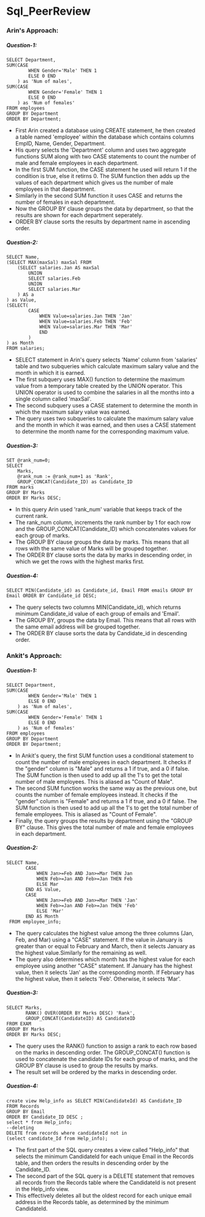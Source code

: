 # Sql_PeerReview


### Arin's Approach:
##### Question-1:

```
SELECT Department, 
SUM(CASE
		WHEN Gender='Male' THEN 1 
        ELSE 0 END
	) as 'Num of males',
SUM(CASE
		WHEN Gender='Female' THEN 1 
        ELSE 0 END
	) as 'Num of females' 
FROM employees 
GROUP BY Department
ORDER BY Department;
```

- First Arin created a database using CREATE statement, he then created a table named 'employee' within the database which contains columns EmpID, Name, Gender, Department.
- His query selects the 'Department' column and uses two aggregate functions SUM along with two CASE statements to count the number of male and female employees in each department.
- In the first SUM function, the CASE statement he used will return 1 if the condition is true, else it retirns 0. The SUM function then adds up the values of each department which gives us the number of male employees in that daepartment.
- Similarly in the second SUM function it uses CASE and returns the number of females in each department.
- Now the GROUP BY clause groups the data by department, so that the results are shown for each department seperately.
- ORDER BY clause sorts the results by department name in ascending order.


##### Question-2:

```
SELECT Name, 
(SELECT MAX(maxSal) maxSal FROM 
	(SELECT salaries.Jan AS maxSal 
		UNION 
        SELECT salaries.Feb 
        UNION 
        SELECT salaries.Mar
	) AS a
) as Value,
(SELECT(
		CASE 
			WHEN Value=salaries.Jan THEN 'Jan' 
			WHEN Value=salaries.Feb THEN 'Feb' 
			WHEN Value=salaries.Mar THEN 'Mar' 
			END
		)
) as Month
FROM salaries;
```

- SELECT statement in Arin's query selects 'Name' column from 'salaries' table and two subqueries which calculate maximum salary value and the month in which it is earned.
- The first subquery uses MAX() function to determine the maximum value from a temporary table created by the UNION operator. This UNION operator is used to combine the salaries in all the months into a single column called 'maxSal'.
- The second subquery uses a CASE statement to determine the month in which the maximum salary value was earned.
- The query uses two subqueries to calculate the maximum salary value and the month in which it was earned, and then uses a CASE statement to determine the month name for the corresponding maximum value.


##### Question-3:

```
SET @rank_num=0;
SELECT 
	Marks, 
	@rank_num := @rank_num+1 as 'Rank', 
	GROUP_CONCAT(Candidate_ID) as Candidate_ID 
FROM marks 
GROUP BY Marks 
ORDER BY Marks DESC;
```

- In this query Arin used 'rank_num' variable that keeps track of the current rank.
- The rank_num column, increments the rank number by 1 for each row and the GROUP_CONCAT(Candidate_ID) which concatenates values for each group of marks.
- The GROUP BY clause groups the data by marks. This means that all rows with the same value of Marks will be grouped together.
- The ORDER BY clause sorts the data by marks in descending order, in which we get the rows with the highest marks first.


##### Question-4:

```
SELECT MIN(Candidate_id) as Candidate_id, Email FROM emails GROUP BY Email ORDER BY Candidate_id DESC;  
```

- The query selects two columns MIN(Candidate_id), which returns minimum Candidate_id value of each group of emails and 'Email'.
- The GROUP BY, groups the data by Email. This means that all rows with the same email address will be grouped together.
- The ORDER BY clause sorts the data by Candidate_id in descending order. 


### Ankit's Approach:
##### Question-1:

```
SELECT Department, 
SUM(CASE
		WHEN Gender='Male' THEN 1 
        ELSE 0 END
	) as 'Num of males',
SUM(CASE
		WHEN Gender='Female' THEN 1 
        ELSE 0 END
	) as 'Num of females' 
FROM employees 
GROUP BY Department
ORDER BY Department;
```

 - In Ankit's query, the first SUM function uses a conditional statement to count the number of male employees in each department. It checks if the "gender" column is "Male" and returns a 1 if true, and a 0 if false. The SUM function is then used to add up all the 1's to get the total number of male employees. This is aliased as "Count of Male".
 - The second SUM function works the same way as the previous one, but counts the number of female employees instead. It checks if the "gender" column is "Female" and returns a 1 if true, and a 0 if false. The SUM function is then used to add up all the 1's to get the total number of female employees. This is aliased as "Count of Female".
 - Finally, the query groups the results by department using the "GROUP BY" clause. This gives the total number of male and female employees in each department.


##### Question-2:

```
SELECT Name,
       CASE
           WHEN Jan>=Feb AND Jan>=Mar THEN Jan
           WHEN Feb>=Jan AND Feb>=Jan THEN Feb
           ELSE Mar
       END AS Value,
       CASE
           WHEN Jan>=Feb AND Jan>=Mar THEN 'Jan'
           WHEN Feb>=Jan AND Feb>=Jan THEN 'Feb'
           ELSE 'Mar'
       END AS Month
 FROM employee_info; 
```
- The query calculates the highest value among the three columns (Jan, Feb, and Mar) using a "CASE" statement. If the value in January is greater than or equal to February and March, then it selects January as the highest value.Similarly for the remaining as well.
- The query also determines which month has the highest value for each employee using another "CASE" statement. If January has the highest value, then it selects 'Jan' as the corresponding month. If February has the highest value, then it selects 'Feb'. Otherwise, it selects 'Mar'.



##### Question-3:

```
SELECT Marks, 
       RANK() OVER(ORDER BY Marks DESC) 'Rank',
       GROUP_CONCAT(CandidateID) AS CandidateID
FROM EXAM
GROUP BY Marks
ORDER BY Marks DESC;
```

- The query uses the RANK() function to assign a rank to each row based on the marks in descending order. The GROUP_CONCAT() function is used to concatenate the candidate IDs for each group of marks, and the GROUP BY clause is used to group the results by marks.
- The result set will be ordered by the marks in descending order.

##### Question-4:

```
create view Help_info as SELECT MIN(CandidateId) AS Candidate_ID
FROM Records
GROUP BY Email
ORDER BY Candidate_ID DESC ;
select * from Help_info;
--deleting
DELETE from records where candidateId not in
(select candidate_Id from Help_info); 
```

- The first part of the SQL query creates a view called "Help_info" that selects the minimum CandidateId for each unique Email in the Records table, and then orders the results in descending order by the Candidate_ID.
- The second part of the SQL query is a DELETE statement that removes all records from the Records table where the CandidateId is not present in the Help_info view.
- This effectively deletes all but the oldest record for each unique email address in the Records table, as determined by the minimum CandidateId.
